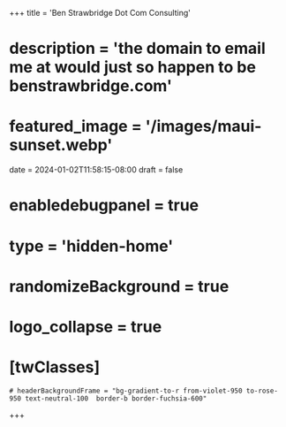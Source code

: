 +++
title = 'Ben Strawbridge Dot Com Consulting'
# description = 'the domain to email me at would just so happen to be benstrawbridge.com'
# featured_image = '/images/maui-sunset.webp'
date = 2024-01-02T11:58:15-08:00
draft = false 
# enabledebugpanel = true
# type = 'hidden-home'
# randomizeBackground = true
# logo_collapse = true
# [twClasses]
    # headerBackgroundFrame = "bg-gradient-to-r from-violet-950 to-rose-950 text-neutral-100  border-b border-fuchsia-600"
+++

